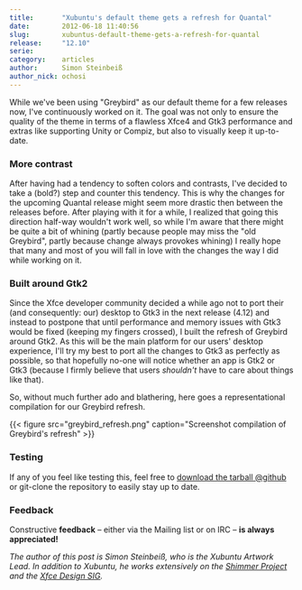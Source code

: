 ```yaml
---
title:       "Xubuntu's default theme gets a refresh for Quantal"
date:        2012-06-18 11:40:56
slug:        xubuntus-default-theme-gets-a-refresh-for-quantal
release:     "12.10"
serie:       
category:    articles
author:      Simon Steinbeiß
author_nick: ochosi
---
```


While we've been using "Greybird" as our default theme for a few releases now, I've continuously worked on it. The goal was not only to ensure the quality of the theme in terms of a flawless Xfce4 and Gtk3 performance and extras like supporting Unity or Compiz, but also to visually keep it up-to-date.

### More contrast

After having had a tendency to soften colors and contrasts, I've decided to take a (bold?) step and counter this tendency. This is why the changes for the upcoming Quantal release might seem more drastic then between the releases before. After playing with it for a while, I realized that going this direction half-way wouldn't work well, so while I'm aware that there might be quite a bit of whining (partly because people may miss the "old Greybird", partly because change always provokes whining) I really hope that many and most of you will fall in love with the changes the way I did while working on it.

### Built around Gtk2

Since the Xfce developer community decided a while ago not to port their (and consequently: our) desktop to Gtk3 in the next release (4.12) and instead to postpone that until performance and memory issues with Gtk3 would be fixed (keeping my fingers crossed), I built the refresh of Greybird around Gtk2. As this will be the main platform for our users' desktop experience, I'll try my best to port all the changes to Gtk3 as perfectly as possible, so that hopefully no-one will notice whether an app is Gtk2 or Gtk3 (because I firmly believe that users *shouldn't* have to care about things like that).

So, without much further ado and blathering, here goes a representational compilation for our Greybird refresh.

{{< figure src="greybird_refresh.png" caption="Screenshot compilation of Greybird's refresh" >}}

### Testing

If any of you feel like testing this, feel free to [download the tarball @github](https://github.com/shimmerproject/Greybird/tarball/bright-menus "bright-menus branch tarball") or git-clone the repository to easily stay up to date.

### Feedback

Constructive **feedback** – either via the Mailing list or on IRC – **is always appreciated!**

*The author of this post is Simon Steinbeiß, who is the Xubuntu Artwork Lead. In addition to Xubuntu, he works extensively on the [Shimmer Project](http://www.shimmerproject.org "Shimmer Project") and the [Xfce Design SIG](http://wiki.xfce.org/design/start "Xfce Design SIG").*
